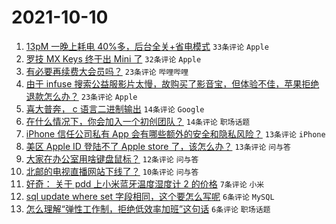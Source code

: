 # 2021-10-10

1. [13pM 一晚上耗电 40%多，后台全关+省电模式](https://www.v2ex.com/t/806801) `33条评论` `Apple`
1. [罗技 MX Keys 终于出 Mini 了](https://www.v2ex.com/t/806799) `32条评论` `Apple`
1. [有必要再续费大会员吗？](https://www.v2ex.com/t/806822) `23条评论` `哔哩哔哩`
1. [由于 infuse 搜索公益服影片太慢，故购买了影音宝，但体验不佳，苹果拒绝退款怎么办？](https://www.v2ex.com/t/806819) `23条评论` `Apple`
1. [喜大普奔， c 语言二进制输出](https://www.v2ex.com/t/806816) `14条评论` `Google`
1. [在什么情况下，你会加入一个初创团队？](https://www.v2ex.com/t/806815) `14条评论` `职场话题`
1. [iPhone 信任公司私有 App 会有哪些额外的安全和隐私风险？](https://www.v2ex.com/t/806820) `13条评论` `iPhone`
1. [美区 Apple ID 登陆不了 Apple store 了，该怎么办？](https://www.v2ex.com/t/806798) `13条评论` `问与答`
1. [大家在办公室用啥键盘鼠标？](https://www.v2ex.com/t/806808) `12条评论` `问与答`
1. [北邮的电视直播网站下线了？](https://www.v2ex.com/t/806814) `10条评论` `问与答`
1. [好奇： 关于 pdd 上小米蓝牙温度湿度计 2 的价格](https://www.v2ex.com/t/806832) `7条评论` `小米`
1. [sql update where set 字段相同，这个要怎么写呢](https://www.v2ex.com/t/806833) `6条评论` `MySQL`
1. [怎么理解“弹性工作制，拒绝低效率加班”这句话](https://www.v2ex.com/t/806831) `6条评论` `职场话题`
